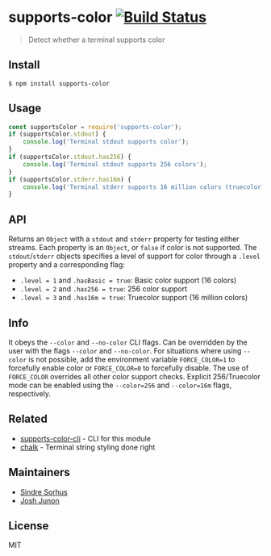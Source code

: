 # supports-color [![Build Status](https://travis-ci.org/chalk/supports-color.svg?branch=master)](https://travis-ci.org/chalk/supports-color)
> Detect whether a terminal supports color
## Install
```
$ npm install supports-color
```
## Usage
```js
const supportsColor = require('supports-color');
if (supportsColor.stdout) {
	console.log('Terminal stdout supports color');
}
if (supportsColor.stdout.has256) {
	console.log('Terminal stdout supports 256 colors');
}
if (supportsColor.stderr.has16m) {
	console.log('Terminal stderr supports 16 million colors (truecolor)');
}
```
## API
Returns an `Object` with a `stdout` and `stderr` property for testing either streams. Each property is an `Object`, or `false` if color is not supported.
The `stdout`/`stderr` objects specifies a level of support for color through a `.level` property and a corresponding flag:
- `.level = 1` and `.hasBasic = true`: Basic color support (16 colors)
- `.level = 2` and `.has256 = true`: 256 color support
- `.level = 3` and `.has16m = true`: Truecolor support (16 million colors)
## Info
It obeys the `--color` and `--no-color` CLI flags.
Can be overridden by the user with the flags `--color` and `--no-color`. For situations where using `--color` is not possible, add the environment variable `FORCE_COLOR=1` to forcefully enable color or `FORCE_COLOR=0` to forcefully disable. The use of `FORCE_COLOR` overrides all other color support checks.
Explicit 256/Truecolor mode can be enabled using the `--color=256` and `--color=16m` flags, respectively.
## Related
- [supports-color-cli](https://github.com/chalk/supports-color-cli) - CLI for this module
- [chalk](https://github.com/chalk/chalk) - Terminal string styling done right
## Maintainers
- [Sindre Sorhus](https://github.com/sindresorhus)
- [Josh Junon](https://github.com/qix-)
## License
MIT
